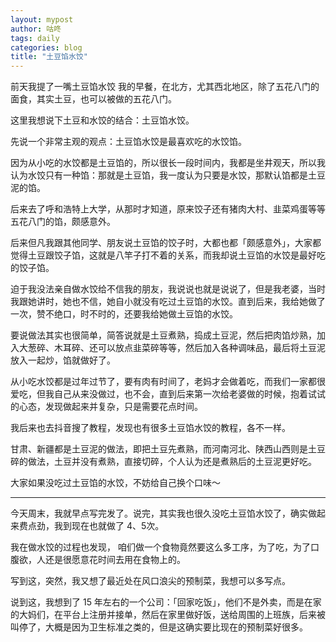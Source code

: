 ```yaml
---
layout: mypost
author: 咕咚
tags: daily
categories: blog
title: "土豆馅水饺"
---
```


前天我提了一嘴土豆馅水饺 我的早餐，在北方，尤其西北地区，除了五花八门的面食，其实土豆，也可以被做的五花八门。

这里我想说下土豆和水饺的结合：土豆馅水饺。

先说一个非常主观的观点：土豆馅水饺是最喜欢吃的水饺馅。

因为从小吃的水饺都是土豆馅的，所以很长一段时间内，我都是坐井观天，所以我认为水饺只有一种馅：那就是土豆馅，我一度认为只要是水饺，那默认馅都是土豆泥的馅。

后来去了呼和浩特上大学，从那时才知道，原来饺子还有猪肉大村、韭菜鸡蛋等等五花八门的馅，颇感意外。

后来但凡我跟其他同学、朋友说土豆馅的饺子时，大都也都「颇感意外」，大家都觉得土豆跟饺子馅，这就是八竿子打不着的关系，而我却说土豆馅的水饺是最好吃的饺子馅。

迫于我没法亲自做水饺给不信我的朋友，我说说也就是说说了，但是我老婆，当时我跟她讲时，她也不信，她自小就没有吃过土豆馅的水饺。直到后来，我给她做了一次，赞不绝口，时不时的，还要我给她做土豆馅的水饺。

要说做法其实也很简单，简答说就是土豆煮熟，捣成土豆泥，然后把肉馅炒熟，加入大葱碎、木耳碎、还可以放点韭菜碎等等，然后加入各种调味品，最后将土豆泥放入一起炒，馅就做好了。

从小吃水饺都是过年过节了，要有肉有时间了，老妈才会做着吃，而我们一家都很爱吃，但我自己从来没做过，也不会，直到后来第一次给老婆做的时候，抱着试试的心态，发现做起来并复杂，只是需要花点时间。

我后来也去抖音搜了教程，发现也有很多土豆馅水饺的教程，各不一样。

甘肃、新疆都是土豆泥的做法，即把土豆先煮熟，而河南河北、陕西山西则是土豆碎的做法，土豆并没有煮熟，直接切碎，个人认为还是煮熟后的土豆泥更好吃。

大家如果没吃过土豆馅的水饺，不妨给自己换个口味～

---

今天周末，我就早点写完发了。说完，其实我也很久没吃土豆馅水饺了，确实做起来费点劲，我到现在也就做了 4、5次。

我在做水饺的过程也发现， 咱们做一个食物竟然要这么多工序，为了吃，为了口腹欲，人还是很愿意花时间去用在食物上的。

写到这，突然，我又想了最近处在风口浪尖的预制菜，我想可以多写点。

说到这，我想到了 15 年左右的一个公司：「回家吃饭」，他们不是外卖，而是在家的大妈们，在平台上注册并接单，然后在家里做好饭，送给周围的上班族，后来被叫停了，大概是因为卫生标准之类的，但是这确实要比现在的预制菜好很多。